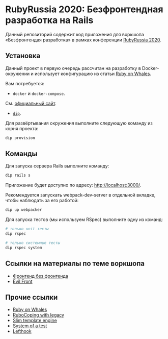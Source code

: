 # RubyRussia 2020: Безфронтендная разработка на Rails

Данный репозиторий содержит код приложения для воркшопа «Безфронтендая разработка» в рамках конференции
[RubyRussia 2020](https://rubyrussia.club).

## Установка

Данный проект в первую очередь рассчитан на разработку в Docker-окружении и использует конфигурацию из статьи [Ruby on Whales](https://evilmartians.com/chronicles/ruby-on-whales-docker-for-ruby-rails-development).

Вам потребуется:

- `docker` и `docker-compose`.

См. [официальный сайт](https://docs.docker.com/engine/installation/).

- [`dip`](https://github.com/bibendi/dip).

Для развёртывания окружения выполните следующую команду из корня проекта:

```sh
dip provision
```

## Команды

Для запуска сервера Rails выполните команду:

```sh
dip rails s
```

Приложение будет доступно по адресу: [http://localhost:3000/](http://localhost:3000/).

Рекомендуется запускать webpack-dev-server в отдельной вкладке, чтобы наблюдать за его работой:

```sh
dip up webpacker
```

Для запуска тестов (мы используем RSpec) выполните одну из команд:

```sh
# только unit-тесты
dip rspec

# только системные тесты
dip rspec system
```

## Ссылки на материалы по теме воркшопа

- [Фронтенд без фронтенда](https://speakerdeck.com/palkan/rubyrussia-2020-frontiend-biez-frontienda)
- [Evil Front](https://evilmartians.com/chronicles/evil-front-part-3)

## Прочие ссылки

- [Ruby on Whales](https://evilmartians.com/chronicles/ruby-on-whales-docker-for-ruby-rails-development)
- [RuboCoping with legacy](https://evilmartians.com/chronicles/rubocoping-with-legacy-bring-your-ruby-code-up-to-standard)
- [Slim template engine](http://slim-lang.com)
- [System of a test](https://evilmartians.com/chronicles/system-of-a-test-setting-up-end-to-end-rails-testing)
- [Lefthook](https://evilmartians.com/chronicles/lefthook-knock-your-teams-code-back-into-shape)
